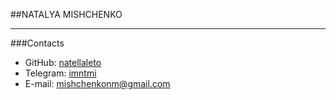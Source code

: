 ##NATALYA MISHCHENKO

---

###Contacts

- GitHub: [natellaleto](https://github.com/natellaleto)
- Telegram: [imntmi](https://t.me/imntmi)
- E-mail: mishchenkonm@gmail.com
